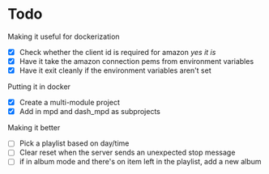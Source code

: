 Todo
====

Making it useful for dockerization
- [x] Check whether the client id is required for amazon _yes it is_
- [x] Have it take the amazon connection pems from environment variables
- [x] Have it exit cleanly if the environment variables aren't set

Putting it in docker
- [x] Create a multi-module project
- [x] Add in mpd and dash_mpd as subprojects

Making it better
- [ ] Pick a playlist based on day/time
- [ ] Clear reset when the server sends an unexpected stop message
- [ ] if in album mode and there's on item left in the playlist, add a new album
